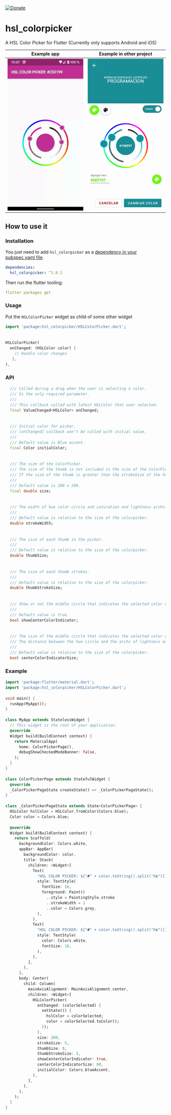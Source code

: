 [![Donate](https://img.shields.io/badge/Donate-PayPal-green.svg)](https://www.paypal.com/cgi-bin/webscr?cmd=_s-xclick&hosted_button_id=3HHNV9W5RGDPJ&source=url)

# hsl_colorpicker

A HSL Color Picker for Flutter (Currently only supports Android and iOS)

| Example app             | Example in other project|
| ------------------------| ------------------------|
| ![](images/example.gif) | ![](images/example.png) |


## How to use it

### Installation

You just need to add `hsl_colorpicker` as a [dependency in your pubspec.yaml file](https://flutter.io/using-packages/).

```yaml
dependencies:
  hsl_colorpicker: ^1.0.1
```
Then run the flutter tooling:

```yaml
flutter packages get
```

### Usage
Put the `HSLColorPicker` widget as child of some other widget

```dart
import 'package:hsl_colorpicker/HSLColorPicker.dart';


HSLColorPicker(
  onChanged: (HSLColor color) {
    // Handle color changes
   },
),
```

### API

```dart
  /// Called during a drag when the user is selecting a color.
  /// Is the only required parameter.
  ///
  /// This callback called with latest HSLColor that user selected.
  final ValueChanged<HSLColor> onChanged;
  
  
  /// Initial color for picker.
  /// [onChanged] callback won't be called with initial value.
  ///
  /// Default value is Blue accent.
  final Color initialColor;


  /// The size of the ColorPicker.
  /// The size of the thumb is not included in the size of the ColorPicker,
  /// If the size of the thumb is greater than the strokeSize of the hue circle, it will be drawn beyond the size.
  ///
  /// Default value is 200 x 200.
  final double size;


  /// The width of hue color circle and saturation and lightness archs.
  ///
  /// Default value is relative to the size of the colorpicker.
  double strokeWidth;


  /// The size of each thumb in the picker.
  ///
  /// Default value is relative to the size of the colorpicker.
  double thumbSize;
  

  /// The size of each thumb strokes.
  ///
  /// Default value is relative to the size of the colorpicker.
  double thumbStrokeSize;
  

  /// Show or not the middle circle that indicates the selected color of the colorpicker.
  ///
  /// Default value is true.
  bool showCenterColorIndicator;
  

  /// The size of the middle circle that indicates the selected color of the colorpicker.
  /// The distance between the hue circle and the archs of lightness and saturation is determined by the size of the colorpicker and the   /// size of the middle circle that indicates the selected color.
  ///
  /// Default value is relative to the size of the colorpicker.
  bool centerColorIndicatorSize;  
```

### Example

```dart
import 'package:flutter/material.dart';
import 'package:hsl_colorpicker/HSLColorPicker.dart';

void main() {
  runApp(MyApp());
}

class MyApp extends StatelessWidget {
  // This widget is the root of your application.
  @override
  Widget build(BuildContext context) {
    return MaterialApp(
      home: ColorPickerPage(),
      debugShowCheckedModeBanner: false,
    );
  }
}

class ColorPickerPage extends StatefulWidget {
  @override
  _ColorPickerPageState createState() => _ColorPickerPageState();
}

class _ColorPickerPageState extends State<ColorPickerPage> {
  HSLColor hslColor = HSLColor.fromColor(Colors.blue);
  Color color = Colors.blue;

  @override
  Widget build(BuildContext context) {
    return Scaffold(
      backgroundColor: Colors.white,
      appBar: AppBar(
        backgroundColor: color,
        title: Stack(
          children: <Widget>[
            Text(
              "HSL COLOR PICKER: ${"#" + color.toString().split("0x")[1].toUpperCase().replaceFirst("FF", "").replaceAll(")", "")}",
              style: TextStyle(
                fontSize: 16,
                foreground: Paint()
                  ..style = PaintingStyle.stroke
                  ..strokeWidth = 1
                  ..color = Colors.grey,
              ),
            ),
            Text(
              "HSL COLOR PICKER: ${"#" + color.toString().split("0x")[1].toUpperCase().replaceFirst("FF", "").replaceAll(")", "")}",
              style: TextStyle(
                color: Colors.white,
                fontSize: 16,
              ),
            ),
          ],
        ),
      ),
      body: Center(
        child: Column(
          mainAxisAlignment: MainAxisAlignment.center,
          children: <Widget>[
            HSLColorPicker(
              onChanged: (colorSelected) {
                setState(() {
                  hslColor = colorSelected;
                  color = colorSelected.toColor();
                });
              },
              size: 200,
              strokeSize: 5,
              thumbSize: 9,
              thumbStrokeSize: 3,
              showCenterColorIndicator: true,
              centerColorIndicatorSize: 80,
              initialColor: Colors.blueAccent,
            ),
          ],
        ),
      ),
    );
  }
}
```

